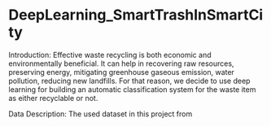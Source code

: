 # DeepLearning_SmartTrashInSmartCity

Introduction:
Effective waste recycling is both economic and environmentally beneficial. It can help in recovering raw resources, preserving energy, mitigating greenhouse gaseous emission, water pollution, reducing new landfills. For that reason, we decide to use deep learning for building an automatic classification system for the waste item as either recyclable or not.

Data Description:
The used dataset in this project from 
